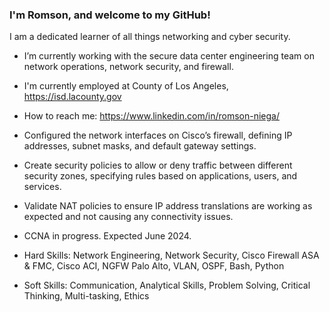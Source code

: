 ### I'm Romson, and welcome to my GitHub!

I am a dedicated learner of all things networking and cyber security. 

- I’m currently working with the secure data center engineering team on network operations, network security, and firewall. 
- I'm currently employed at County of Los Angeles, https://isd.lacounty.gov
- How to reach me: https://www.linkedin.com/in/romson-niega/

- Configured the network interfaces on Cisco’s firewall, defining IP addresses, subnet masks, and default gateway settings. 
- Create security policies to allow or deny traffic between different security zones, specifying rules based on applications, users, and services. 
- Validate NAT policies to ensure IP address translations are working as expected and not causing any connectivity issues. 
- CCNA in progress. Expected June 2024.
  
- Hard Skills: Network Engineering, Network Security, Cisco Firewall ASA & FMC, Cisco ACI, NGFW Palo Alto, VLAN, OSPF, Bash, Python
- Soft Skills: Communication, Analytical Skills, Problem Solving, Critical Thinking, Multi-tasking, Ethics
<!--
**Romson-Niega/romson-niega** is a ✨ _special_ ✨ repository because its `README.md` (this file) appears on your GitHub profile.

Here are some ideas to get you started:

- 🔭 I’m currently working on ...
- 🌱 I’m currently learning ...
- 👯 I’m looking to collaborate on ...
- 🤔 I’m looking for help with ...
- 💬 Ask me about ...
- 📫 How to reach me: ...
- 😄 Pronouns: ...
- ⚡ Fun fact: ...
-->
